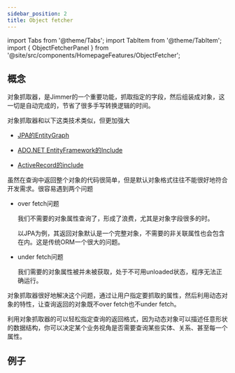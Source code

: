 ```yaml
---
sidebar_position: 2
title: Object fetcher
---
```


import Tabs from '@theme/Tabs';
import TabItem from '@theme/TabItem';
import { ObjectFetcherPanel } from '@site/src/components/HomepageFeatures/ObjectFetcher';

## 概念
对象抓取器，是Jimmer的一个重要功能，抓取指定的字段，然后组装成对象，这一切是自动完成的，节省了很多手写转换逻辑的时间。

对象抓取器和以下这类技术类似，但更加强大

- [JPA的EntityGraph](https://www.baeldung.com/jpa-entity-graph)

- [ADO.NET EntityFramework的Include](https://docs.microsoft.com/en-us/dotnet/api/system.data.objects.objectquery-1.include?view=netframework-4.8)

- [ActiveRecord的include](https://guides.rubyonrails.org/active_record_querying.html#includes)

虽然在查询中返回整个对象的代码很简单，但是默认对象格式往往不能很好地符合开发需求。很容易遇到两个问题

-   over fetch问题

    我们不需要的对象属性查询了，形成了浪费，尤其是对象字段很多的时。

    以JPA为例，其返回对象默认是一个完整对象，不需要的非关联属性也会包含在内。这是传统ORM一个很大的问题。

-   under fetch问题

    我们需要的对象属性被并未被获取，处于不可用unloaded状态，程序无法正确运行。

对象抓取器很好地解决这个问题，通过让用户指定要抓取的属性，然后利用动态对象的特性，让查询返回的对象既不over fetch也不under fetch。

利用对象抓取器的可以轻松指定查询的返回格式，因为动态对象可以描述任意形状的数据结构，你可以决定某个业务视角是否需要查询某些实体、关系、甚至每一个属性。

## 例子

<ObjectFetcherPanel/>

